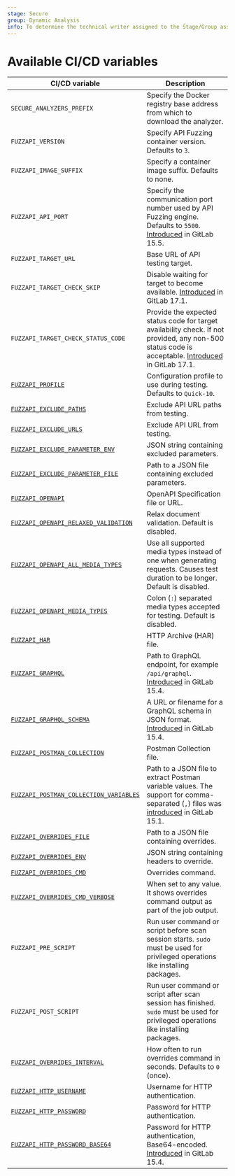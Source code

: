 ```yaml
---
stage: Secure
group: Dynamic Analysis
info: To determine the technical writer assigned to the Stage/Group associated with this page, see https://handbook.gitlab.com/handbook/product/ux/technical-writing/#assignments
---
```


# Available CI/CD variables

| CI/CD variable                                              | Description |
|-------------------------------------------------------------|-------------|
| `SECURE_ANALYZERS_PREFIX`                                   | Specify the Docker registry base address from which to download the analyzer. |
| `FUZZAPI_VERSION`                                           | Specify API Fuzzing container version. Defaults to `3`. |
| `FUZZAPI_IMAGE_SUFFIX`                                      | Specify a container image suffix. Defaults to none. |
| `FUZZAPI_API_PORT`                                          | Specify the communication port number used by API Fuzzing engine. Defaults to `5500`. [Introduced](https://gitlab.com/gitlab-org/gitlab/-/issues/367734) in GitLab 15.5. |
| `FUZZAPI_TARGET_URL`                                        | Base URL of API testing target. |
| `FUZZAPI_TARGET_CHECK_SKIP`                      | Disable waiting for target to become available. [Introduced](https://gitlab.com/gitlab-org/gitlab/-/issues/442699) in GitLab 17.1. |
| `FUZZAPI_TARGET_CHECK_STATUS_CODE`                   | Provide the expected status code for target availability check. If not provided, any non-500 status code is acceptable. [Introduced](https://gitlab.com/gitlab-org/gitlab/-/issues/442699) in GitLab 17.1. |
|[`FUZZAPI_PROFILE`](customizing_analyzer_settings.md#api-fuzzing-profiles)                   | Configuration profile to use during testing. Defaults to `Quick-10`. |
|[`FUZZAPI_EXCLUDE_PATHS`](customizing_analyzer_settings.md#exclude-paths)                    | Exclude API URL paths from testing. |
|[`FUZZAPI_EXCLUDE_URLS`](customizing_analyzer_settings.md#exclude-urls)                      | Exclude API URL from testing. |
|[`FUZZAPI_EXCLUDE_PARAMETER_ENV`](customizing_analyzer_settings.md#exclude-parameters)       | JSON string containing excluded parameters. |
|[`FUZZAPI_EXCLUDE_PARAMETER_FILE`](customizing_analyzer_settings.md#exclude-parameters)      | Path to a JSON file containing excluded parameters. |
|[`FUZZAPI_OPENAPI`](enabling_the_analyzer.md#openapi-specification)                  | OpenAPI Specification file or URL. |
|[`FUZZAPI_OPENAPI_RELAXED_VALIDATION`](enabling_the_analyzer.md#openapi-specification) | Relax document validation. Default is disabled. |
|[`FUZZAPI_OPENAPI_ALL_MEDIA_TYPES`](enabling_the_analyzer.md#openapi-specification)  | Use all supported media types instead of one when generating requests. Causes test duration to be longer. Default is disabled. |
|[`FUZZAPI_OPENAPI_MEDIA_TYPES`](enabling_the_analyzer.md#openapi-specification)  | Colon (`:`) separated media types accepted for testing. Default is disabled. |
|[`FUZZAPI_HAR`](enabling_the_analyzer.md#http-archive-har)                           | HTTP Archive (HAR) file. |
|[`FUZZAPI_GRAPHQL`](enabling_the_analyzer.md#graphql-schema)                         | Path to GraphQL endpoint, for example `/api/graphql`. [Introduced](https://gitlab.com/gitlab-org/gitlab/-/issues/352780) in GitLab 15.4. |
|[`FUZZAPI_GRAPHQL_SCHEMA`](enabling_the_analyzer.md#graphql-schema)                  | A URL or filename for a GraphQL schema in JSON format. [Introduced](https://gitlab.com/gitlab-org/gitlab/-/issues/352780) in GitLab 15.4. |
|[`FUZZAPI_POSTMAN_COLLECTION`](enabling_the_analyzer.md#postman-collection)          | Postman Collection file. |
|[`FUZZAPI_POSTMAN_COLLECTION_VARIABLES`](enabling_the_analyzer.md#postman-variables) | Path to a JSON file to extract Postman variable values. The support for comma-separated (`,`) files was [introduced](https://gitlab.com/gitlab-org/gitlab/-/issues/356312) in GitLab 15.1. |
|[`FUZZAPI_OVERRIDES_FILE`](customizing_analyzer_settings.md#overrides)                       | Path to a JSON file containing overrides. |
|[`FUZZAPI_OVERRIDES_ENV`](customizing_analyzer_settings.md#overrides)                        | JSON string containing headers to override. |
|[`FUZZAPI_OVERRIDES_CMD`](customizing_analyzer_settings.md#overrides)                        | Overrides command. |
|[`FUZZAPI_OVERRIDES_CMD_VERBOSE`](customizing_analyzer_settings.md#overrides)                | When set to any value. It shows overrides command output as part of the job output. |
|`FUZZAPI_PRE_SCRIPT`                                         | Run user command or script before scan session starts. `sudo` must be used for privileged operations like installing packages. |
|`FUZZAPI_POST_SCRIPT`                                        | Run user command or script after scan session has finished. `sudo` must be used for privileged operations like installing packages. |
|[`FUZZAPI_OVERRIDES_INTERVAL`](customizing_analyzer_settings.md#overrides)                   | How often to run overrides command in seconds. Defaults to `0` (once). |
|[`FUZZAPI_HTTP_USERNAME`](customizing_analyzer_settings.md#http-basic-authentication)        | Username for HTTP authentication. |
|[`FUZZAPI_HTTP_PASSWORD`](customizing_analyzer_settings.md#http-basic-authentication)        | Password for HTTP authentication. |
|[`FUZZAPI_HTTP_PASSWORD_BASE64`](customizing_analyzer_settings.md#http-basic-authentication) | Password for HTTP authentication, Base64-encoded. [Introduced](https://gitlab.com/gitlab-org/security-products/analyzers/api-fuzzing-src/-/merge_requests/702) in GitLab 15.4. |
